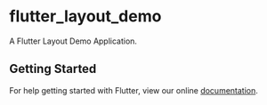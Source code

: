 # flutter_layout_demo

A Flutter Layout Demo Application.

## Getting Started

For help getting started with Flutter, view our online
[documentation](https://flutter.io/).
